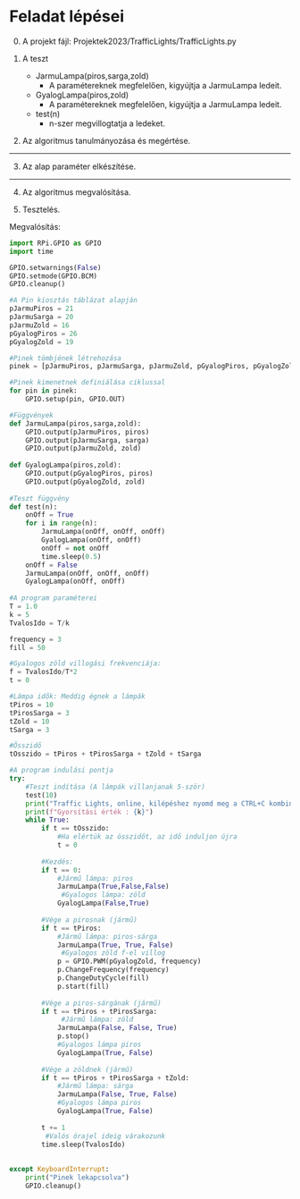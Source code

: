 # Feladat lépései
0. A projekt fájl: Projektek2023/TrafficLights/TrafficLights.py
1. A teszt 
    - JarmuLampa(piros,sarga,zold)
        - A paramétereknek megfelelően, kigyújtja a JarmuLampa ledeit.
    - GyalogLampa(piros,zold)
        - A paramétereknek megfelelően, kigyújtja a JarmuLampa ledeit.
    - test(n)
        - n-szer megvillogtatja a ledeket.

2. Az algoritmus tanulmányozása és megértése.
***
3. Az alap paraméter elkészítése.
***
4. Az algoritmus megvalósítása.

5. Tesztelés.

Megvalósítás:
```py
import RPi.GPIO as GPIO
import time

GPIO.setwarnings(False)
GPIO.setmode(GPIO.BCM)
GPIO.cleanup()

#A Pin kiosztás táblázat alapján
pJarmuPiros = 21
pJarmuSarga = 20
pJarmuZold = 16
pGyalogPiros = 26
pGyalogZold = 19

#Pinek tömbjének létrehozása
pinek = [pJarmuPiros, pJarmuSarga, pJarmuZold, pGyalogPiros, pGyalogZold]

#Pinek kimenetnek definiálása ciklussal
for pin in pinek:
    GPIO.setup(pin, GPIO.OUT)

#Függvények
def JarmuLampa(piros,sarga,zold):
    GPIO.output(pJarmuPiros, piros)
    GPIO.output(pJarmuSarga, sarga)
    GPIO.output(pJarmuZold, zold)
        
def GyalogLampa(piros,zold):
    GPIO.output(pGyalogPiros, piros)
    GPIO.output(pGyalogZold, zold)
    
#Teszt függvény
def test(n):
    onOff = True
    for i in range(n):
        JarmuLampa(onOff, onOff, onOff)
        GyalogLampa(onOff, onOff)
        onOff = not onOff
        time.sleep(0.5)
    onOff = False
    JarmuLampa(onOff, onOff, onOff)
    GyalogLampa(onOff, onOff)
    
#A program paraméterei
T = 1.0
k = 5
TvalosIdo = T/k

frequency = 3
fill = 50

#Gyalogos zöld villogási frekvenciája:
f = TvalosIdo/T*2
t = 0

#Lámpa idők: Meddig égnek a lámpák
tPiros = 10
tPirosSarga = 3
tZold = 10
tSarga = 3

#Összidő
tOsszido = tPiros + tPirosSarga + tZold + tSarga

#A program indulási pontja
try:
    #Teszt indítása (A lámpák villanjanak 5-ször)
    test(10)
    print("Traffic Lights, online, kilépéshez nyomd meg a CTRL+C kombinációt!")
    print(f"Gyorsítási érték : {k}")
    while True:
        if t == tOsszido:
            #Ha elértük az összidőt, az idő induljon újra
            t = 0
        
        #Kezdés:
        if t == 0:
            #Jármű lámpa: piros
            JarmuLampa(True,False,False)
             #Gyalogos lámpa: zöld
            GyalogLampa(False,True)
        
        #Vége a pirosnak (jármű)        
        if t == tPiros:
            #Jármű lámpa: piros-sárga
            JarmuLampa(True, True, False)
             #Gyalogos zöld f-el villog
            p = GPIO.PWM(pGyalogZold, frequency)
            p.ChangeFrequency(frequency)
            p.ChangeDutyCycle(fill)
            p.start(fill)
            
        #Vége a piros-sárgának (jármű)
        if t == tPiros + tPirosSarga:
             #Jármű lámpa: zöld
            JarmuLampa(False, False, True)
            p.stop()
            #Gyalogos lámpa piros
            GyalogLampa(True, False)
            
        #Vége a zöldnek (jármű)
        if t == tPiros + tPirosSarga + tZold:
            #Jármű lámpa: sárga
            JarmuLampa(False, True, False)
            #Gyalogos lámpa piros
            GyalogLampa(True, False)
        
        t += 1
         #Valós órajel ideig várakozunk
        time.sleep(TvalosIdo)
            
        
except KeyboardInterrupt:
    print("Pinek lekapcsolva")
    GPIO.cleanup()


```

